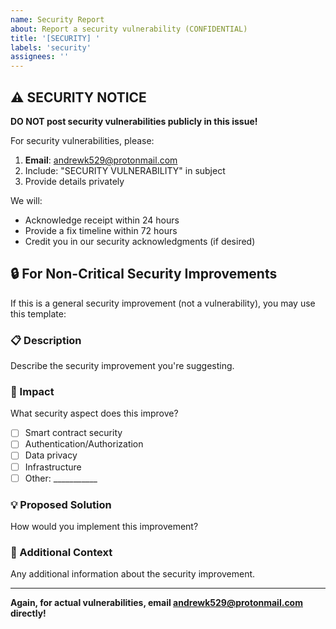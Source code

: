 ```yaml
---
name: Security Report
about: Report a security vulnerability (CONFIDENTIAL)
title: '[SECURITY] '
labels: 'security'
assignees: ''
---
```


## ⚠️ SECURITY NOTICE

**DO NOT post security vulnerabilities publicly in this issue!**

For security vulnerabilities, please:
1. **Email**: andrewk529@protonmail.com
2. Include: "SECURITY VULNERABILITY" in subject
3. Provide details privately

We will:
- Acknowledge receipt within 24 hours
- Provide a fix timeline within 72 hours
- Credit you in our security acknowledgments (if desired)

## 🔒 For Non-Critical Security Improvements

If this is a general security improvement (not a vulnerability), you may use this template:

### 📋 Description

Describe the security improvement you're suggesting.

### 🎯 Impact

What security aspect does this improve?
- [ ] Smart contract security
- [ ] Authentication/Authorization
- [ ] Data privacy
- [ ] Infrastructure
- [ ] Other: ___________

### 💡 Proposed Solution

How would you implement this improvement?

### 📝 Additional Context

Any additional information about the security improvement.

---

**Again, for actual vulnerabilities, email andrewk529@protonmail.com directly!**
